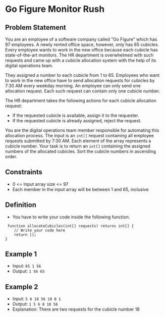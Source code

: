 # Go Figure Monitor Rush

## Problem Statement

You are an employee of a software company called "Go Figure" which has 97 employees. A newly rented office space, however, only has 65 cubicles. Every employee wants to work in the new office because each cubicle has state-of-the-art monitors. The HR department is overwhelmed with such requests and came up with a cubicle allocation system with the help of its digital operations team.

They assigned a number to each cubicle from 1 to 65. Employees who want to work in the new office have to send allocation requests for cubicles by 7:30 AM every weekday morning. An employee can only send one allocation request. Each such request can contain only one cubicle number.

The HR department takes the following actions for each cubicle allocation request:
- If the requested cubicle is available, assign it to the requester.
- If the requested cubicle is already assigned, reject the request.

You are the digital operations team member responsible for automating this allocation process. The input is an `int[]` request containing all employee requests submitted by 7:30 AM. Each element of the array represents a cubicle number. Your task is to return an `int[]` containing the assigned numbers of the allocated cubicles. Sort the cubicle numbers in ascending order.

## Constraints

- 0 <= Input array size <= 97
- Each member in the input array will be between 1 and 65, inclusive

## Definition

- You have to write your code inside the following function.
```ballerina
 function allocateCubicles(int[] requests) returns int[] {
    // Write your code here
    return [];
}
```

## Example 1

- Input: `65 1 56`
- Output: `1 56 65`

## Example 2

- Input: `5 6 18 56 18 8 1`
- Output: `1 5 6 8 18 56`
- Explanation: There are two requests for the cubicle number 18

